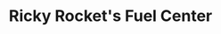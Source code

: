 ---
title: "Ricky Rocket's Fuel Center"
url: /itasca/ricky-rockets-fuel-center/
shop: Lebensmittel
---